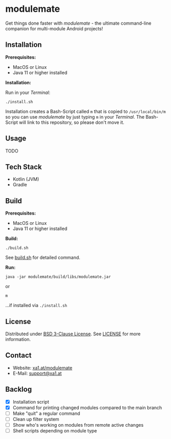# modulemate

Get things done faster with _modulemate_ - the ultimate command-line companion for multi-module Android projects!

## Installation

**Prerequisites:**

- MacOS or Linux
- Java 11 or higher installed

**Installation:**

Run in your _Terminal_:
```shell
./install.sh
```

Installation creates a Bash-Script called `m` that is copied to `/usr/local/bin/m` so you can use _modulemate_ by just typing `m` in your _Terminal_.
The Bash-Script will link to this repository, so please don't move it.

## Usage

TODO

## Tech Stack

- Kotlin (JVM)
- Gradle

## Build

**Prerequisites:**

- MacOS or Linux
- Java 11 or higher installed

**Build:**

```shell
./build.sh
```
See [build.sh](build.sh) for detailed command.

**Run:**

```shell
java -jar modulemate/build/libs/modulemate.jar
```

or

```shell
m
```
...if installed via `./install.sh`

## License

Distributed under [BSD 3-Clause License](LICENSE). See [LICENSE](LICENSE) for more information.

## Contact

- Website: [xa1.at/modulemate](https://xa1.at/modulemate/)
- E-Mail: [support@xa1.at](mailto:support@xa1.at?subject=modulemate)

## Backlog

- [x] Installation script
- [x] Command for printing changed modules compared to the main branch
- [ ] Make "quit" a regular command
- [ ] Clean up filter system
- [ ] Show who's working on modules from remote active changes
- [ ] Shell scripts depending on module type
